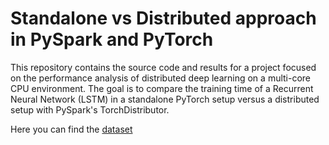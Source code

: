 # Standalone vs Distributed approach in PySpark and PyTorch
This repository contains the source code and results for a project focused on the performance analysis of distributed deep learning on a multi-core CPU environment. The goal is to compare the training time of a Recurrent Neural Network (LSTM) in a standalone PyTorch setup versus a distributed setup with PySpark's TorchDistributor.

Here you can find the [dataset](https://www.kaggle.com/datasets/andrewmvd/sp-500-stocks)
